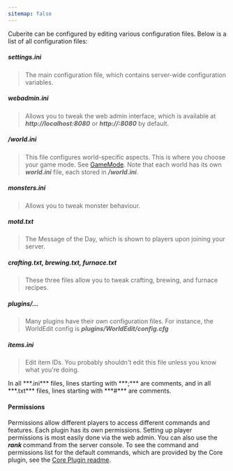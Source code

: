 ```yaml
---
sitemap: false
---
```

Cuberite can be configured by editing various configuration files. Below is a list of all configuration files:

##### settings.ini
> The main configuration file, which contains server-wide configuration variables.

##### webadmin.ini
> Allows you to tweak the web admin interface, which is available at ***http://localhost:8080*** or ***http://<Server IP address>:8080*** by default.

##### <World name>/world.ini
> This file configures world-specific aspects. This is where you choose your game mode. See [GameMode](#gamemode). Note that each world has its own ***world.ini*** file, each stored in ***<World name>/world.ini***.

##### monsters.ini
> Allows you to tweak monster behaviour.

##### motd.txt
> The Message of the Day, which is shown to players upon joining your server.

##### crafting.txt, brewing.txt, furnace.txt
> These three files allow you to tweak crafting, brewing, and furnace recipes.

##### plugins/...
> Many plugins have their own configuration files. For instance, the WorldEdit config is ***plugins/WorldEdit/config.cfg***

##### items.ini
> Edit item IDs. You probably shouldn't edit this file unless you know what you're doing.

<aside class="infobox">
	In all ***.ini*** files, lines starting with ***;*** are comments, and in all ***.txt*** files, lines starting with ***#*** are comments.
</aside>

#### Permissions
Permissions allow different players to access different commands and features. Each plugin has its own permissions. Setting up player permissions is most easily done via the web admin. You can also use the ***rank <playername>*** command from the server console. To see the command and permissions list for the default commands, which are provided by the Core plugin, see the [Core Plugin readme](https://github.com/cuberite/Core/blob/master/README.md).
